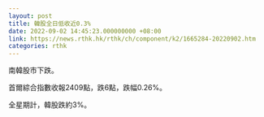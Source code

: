 ```yaml
---
layout: post
title: 韓股全日低收近0.3%
date: 2022-09-02 14:45:23.000000000 +08:00
link: https://news.rthk.hk/rthk/ch/component/k2/1665284-20220902.htm
categories: rthk
---
```


南韓股市下跌。

首爾綜合指數收報2409點，跌6點，跌幅0.26%。

全星期計，韓股跌約3%。
